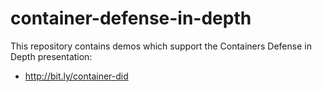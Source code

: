 # container-defense-in-depth

This repository contains demos which support the Containers Defense in Depth presentation:
* http://bit.ly/container-did
